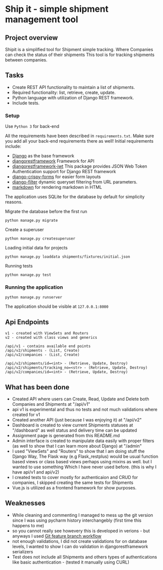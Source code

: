 # Ship it - simple shipment management tool

## Project overview

Shipit is a simplified tool for Shipment simple tracking. Where Companies can check the status of their shipments
This tool is for tracking shipments between companies.

## Tasks
- Create REST API functionality to maintain a list of shipments.
- Required functionality: list, retrieve, create, update.
- Python language with utilization of Django REST framework.
- Include tests.

### Setup

Use `Python 3` for back-end

All the requirements have been described in `requirements.txt`. Make sure you add all your back-end requirements there as well!
Initial requirements include:

- [Django](https://docs.djangoproject.com/en/1.11/) as the base framework
- [djangorestframework](https://www.django-rest-framework.org/) Framework for API
- [djangorestframework-jwt](https://getblimp.github.io/django-rest-framework-jwt/) This package provides JSON Web Token Authentication support for Django REST framework
- [django-crispy-forms](http://django-crispy-forms.readthedocs.io/en/latest/) for easier form layouts
- [django-filter](https://pypi.org/project/django-filter/) dynamic queryset filtering from URL parameters.
- [markdown](http://pythonhosted.org/Markdown/siteindex.html) for rendering markdown in HTML


The application uses SQLite for the database by default for simplicity reasons.

Migrate the database before the first run

    python manage.py migrate

Create a superuser

    python manage.py createsuperuser

Loading initial data for projects

    python manage.py loaddata shipments/fixtures/initial.json
 
 Running tests
    
    python manage.py test

### Running the application

    python manage.py runserver

The application should be visible at `127.0.0.1:8000` 

## Api Endpoints
    v1 - created with ViewSets and Routers
    v2 - created with class views and generics
     
    /api/v1 - contains available end points
    /api/v2/shipments - (List, Create) 
    /api/v2/companies - (List, Create) 
    
    /api/v2/shipments/id=<int> - (Retrieve, Update, Destroy)
    /api/v2/shipments/tracking_no=<str> - (Retrieve, Update, Destroy)
    /api/v2/companies/id=<int> - (Retrieve, Update, Destroy)

    
## What has been done

- Created API where users can Create, Read, Update and Delete both Companies and Shipments at "/api/v1"
- api v1 is experimental and thus no tests and not much validations where created for v1
- Created another API (just because I was enjoying it) at "/api/v2"
- Dashboard is created to view current Shipments statuses at "/dashboard" as well status and delivery time can be updated
- Assignment page is generated from this README.md
- Admin interface is created to manipulate data easily with proper filters (as well to show that I can learn more about Django) at "/admin"
- I used "ViewSets" and "Routers" to show that I am doing stuff the Django Way, The Flask way (e.g Flask_restplus)
would be usual function based views or class based views perhaps using mixins as well.
but I wanted to use something Which I have never used before. (this is why I have api/v1 and api/v2)
- I created tests to cover mostly for authenticaion and CRUD for companies, I skipped creating the same tests for Shipments
- Vue.js is utilized as a frontend framework for show purposes.
 

## Weaknesses
- While cleaning and commenting I managed to mess up the git version since I was using pycharm history interchangebly (first time this happens to me)
- so you cannot really see howevery this is developed in verions - but anyways I used [Git feature branch workflow](https://www.atlassian.com/git/tutorials/comparing-workflows/feature-branch-workflow)
- not enough validations, I did not create validations for on database levels, I wanted to show I can do validation in djangorestframework serializers
- Test does not include all Shipments and others types of authentications like basic authentication - (tested it manually using CURL)



